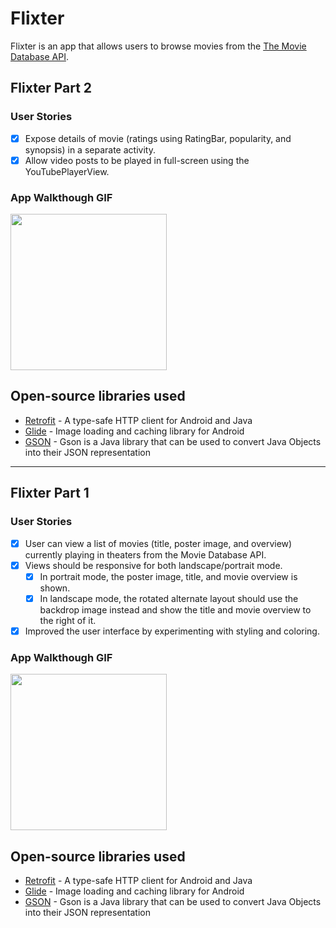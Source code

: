 # Flixter

Flixter is an app that allows users to browse movies from the [The Movie Database API](http://docs.themoviedb.apiary.io/#).

## Flixter Part 2

### User Stories

- [x] Expose details of movie (ratings using RatingBar, popularity, and synopsis) in a separate activity.
- [x] Allow video posts to be played in full-screen using the YouTubePlayerView.

### App Walkthough GIF

<img src="./flixter.gif" width=250><br>

## Open-source libraries used
- [Retrofit](https://square.github.io/retrofit/) - A type-safe HTTP client for Android and Java
- [Glide](https://github.com/bumptech/glide) - Image loading and caching library for Android
- [GSON](https://github.com/google/gson) - Gson is a Java library that can be used to convert Java Objects into their JSON representation
---

## Flixter Part 1

### User Stories

- [x] User can view a list of movies (title, poster image, and overview) currently playing in theaters from the Movie Database API.
- [x] Views should be responsive for both landscape/portrait mode.
  - [x] In portrait mode, the poster image, title, and movie overview is shown.
  - [x] In landscape mode, the rotated alternate layout should use the backdrop image instead and show the title and movie overview to the right of it.
- [x] Improved the user interface by experimenting with styling and coloring.

### App Walkthough GIF

<img src="./flixter.gif" width=250><br>

## Open-source libraries used
- [Retrofit](https://square.github.io/retrofit/) - A type-safe HTTP client for Android and Java
- [Glide](https://github.com/bumptech/glide) - Image loading and caching library for Android
- [GSON](https://github.com/google/gson) - Gson is a Java library that can be used to convert Java Objects into their JSON representation
